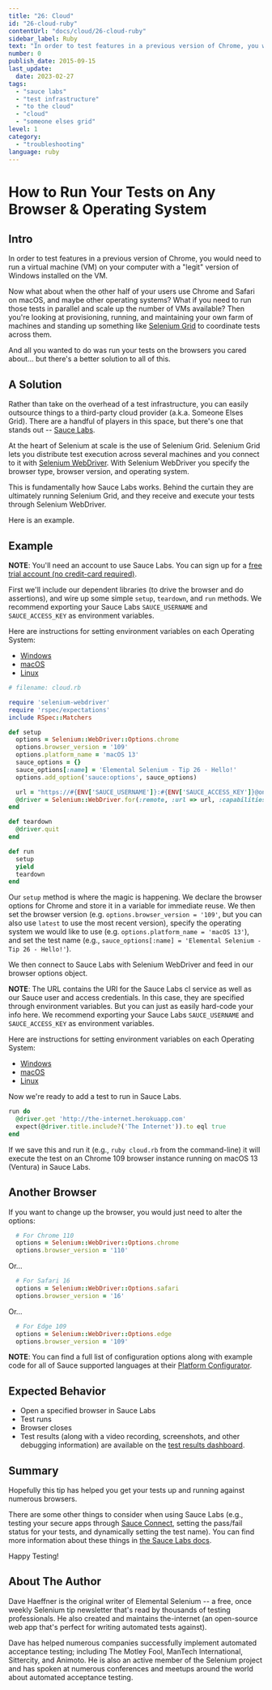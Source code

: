 ```yaml
---
title: "26: Cloud"
id: "26-cloud-ruby"
contentUrl: "docs/cloud/26-cloud-ruby"
sidebar_label: Ruby
text: "In order to test features in a previous version of Chrome, you would need to run a virtual machine (VM) on your computer with a legit version of Windows installed on the VM."
number: 0
publish_date: 2015-09-15
last_update:
  date: 2023-02-27
tags:
  - "sauce labs"
  - "test infrastructure"
  - "to the cloud"
  - "cloud"
  - "someone elses grid"
level: 1
category:
  - "troubleshooting"
language: ruby
---
```


# How to Run Your Tests on Any Browser & Operating System

## Intro

In order to test features in a previous version of Chrome, you would need to run a virtual machine (VM) on your computer with a "legit" version of Windows installed on the VM.

Now what about when the other half of your users use Chrome and Safari on macOS, and maybe other operating systems? What if you need
to run those tests in parallel and scale up the number of VMs available? Then you're looking at provisioning, running, and
maintaining your own farm of machines and standing up something like [Selenium Grid](https://www.selenium.dev/documentation/grid/)
to coordinate tests across them.

And all you wanted to do was run your tests on the browsers you cared about... but there's a better solution to all of this.

## A Solution

Rather than take on the overhead of a test infrastructure, you can easily outsource things to a third-party cloud provider
(a.k.a. Someone Elses Grid). There are a handful of players in this space, but there's one that stands out --
[Sauce Labs](https://saucelabs.com/).

At the heart of Selenium at scale is the use of Selenium Grid. Selenium Grid lets you distribute test execution across
several machines and you connect to it with [Selenium WebDriver](https://www.selenium.dev/documentation/webdriver/).
With Selenium WebDriver you specify the browser type, browser version, and operating system.

This is fundamentally how Sauce Labs works. Behind the curtain they are ultimately running Selenium Grid, and they
receive and execute your tests through Selenium WebDriver.

Here is an example.

## Example

**NOTE**: You'll need an account to use Sauce Labs. You can sign up for a
[free trial account (no credit-card required)](https://saucelabs.com/sign-up).

First we'll include our dependent libraries (to drive the browser and do assertions), and wire up some simple
`setup`, `teardown`, and `run` methods. We recommend exporting your Sauce Labs `SAUCE_USERNAME` and
`SAUCE_ACCESS_KEY` as environment variables.

Here are instructions for setting environment variables on each Operating System:

- [Windows](https://www.architectryan.com/2018/08/31/how-to-change-environment-variables-on-windows-10/)
- [macOS](https://apple.stackexchange.com/questions/106778/how-do-i-set-environment-variables-on-os-x)
- [Linux](https://askubuntu.com/questions/58814/how-do-i-add-environment-variables)

```ruby
# filename: cloud.rb

require 'selenium-webdriver'
require 'rspec/expectations'
include RSpec::Matchers

def setup
  options = Selenium::WebDriver::Options.chrome
  options.browser_version = '109'
  options.platform_name = 'macOS 13'
  sauce_options = {}
  sauce_options[:name] = 'Elemental Selenium - Tip 26 - Hello!'
  options.add_option('sauce:options', sauce_options)

  url = "https://#{ENV['SAUCE_USERNAME']}:#{ENV['SAUCE_ACCESS_KEY']}@ondemand.us-west-1.saucelabs.com:443/wd/hub"
  @driver = Selenium::WebDriver.for(:remote, :url => url, :capabilities => options)
end

def teardown
  @driver.quit
end

def run
  setup
  yield
  teardown
end
```

Our `setup` method is where the magic is happening. We declare the browser options
for Chrome and store it in a variable for immediate reuse. We then set the browser version
(e.g. `options.browser_version = '109'`, but you can also use `latest` to use the most recent
version), specify the operating system we would like to use (e.g. `options.platform_name = 'macOS 13'`),
and set the test name (e.g., `sauce_options[:name] = 'Elemental Selenium - Tip 26 - Hello!'`).

We then connect to Sauce Labs with Selenium WebDriver and feed in our browser options object.

**NOTE**: The URL contains the URI for the Sauce Labs cl service as well as our Sauce user and
access credentials. In this case, they are specified through environment variables. But you can
just as easily hard-code your info here. We recommend exporting your Sauce Labs `SAUCE_USERNAME` and
`SAUCE_ACCESS_KEY` as environment variables.

Here are instructions for setting environment variables on each Operating System:

- [Windows](https://www.architectryan.com/2018/08/31/how-to-change-environment-variables-on-windows-10/)
- [macOS](https://apple.stackexchange.com/questions/106778/how-do-i-set-environment-variables-on-os-x)
- [Linux](https://askubuntu.com/questions/58814/how-do-i-add-environment-variables)

Now we're ready to add a test to run in Sauce Labs.

```ruby
run do
  @driver.get 'http://the-internet.herokuapp.com'
  expect(@driver.title.include?('The Internet')).to eql true
end
```

If we save this and run it (e.g., `ruby cloud.rb` from the command-line) it will execute the test on
an Chrome 109 browser instance running on macOS 13 (Ventura) in Sauce Labs.

## Another Browser

If you want to change up the browser, you would just need to alter the options:

```ruby
  # For Chrome 110
  options = Selenium::WebDriver::Options.chrome
  options.browser_version = '110'
```

Or...

```ruby
  # For Safari 16
  options = Selenium::WebDriver::Options.safari
  options.browser_version = '16'
```

Or...

```ruby
  # For Edge 109
  options = Selenium::WebDriver::Options.edge
  options.browser_version = '109'
```

**NOTE**: You can find a full list of configuration options along with example code for all of Sauce supported
languages at their [Platform Configurator](https://saucelabs.com/products/platform-configurator#/).

## Expected Behavior

- Open a specified browser in Sauce Labs
- Test runs
- Browser closes
- Test results (along with a video recording, screenshots, and other debugging information) are available on the
  [test results dashboard](https://docs.saucelabs.com/test-results/viewing-test-results/).

## Summary

Hopefully this tip has helped you get your tests up and running against numerous browsers.

There are some other things to consider when using Sauce Labs (e.g., testing your secure apps through
[Sauce Connect](https://docs.saucelabs.com/secure-connections/sauce-connect/), setting the pass/fail status
for your tests, and dynamically setting the test name). You can find more information about these things
in [the Sauce Labs docs](https://docs.saucelabs.com/).

Happy Testing!

## About The Author

Dave Haeffner is the original writer of Elemental Selenium -- a free, once weekly Selenium tip newsletter that's read by
thousands of testing professionals. He also created and maintains the-internet (an open-source web app that's perfect
for writing automated tests against).

Dave has helped numerous companies successfully implement automated acceptance testing; including The Motley Fool,
ManTech International, Sittercity, and Animoto. He is also an active member of the Selenium project and has spoken at
numerous conferences and meetups around the world about automated acceptance testing.
